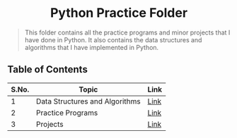 <div align="center">

# Python Practice Folder

</div>

> This folder contains all the practice programs and minor projects that I have done in Python. It also contains the data structures and algorithms that I have implemented in Python.
>
## Table of Contents

| S.No. | Topic | Link |
| --- | --- | --- |
| 1 | Data Structures and Algorithms | [Link](./1%20Data%20structures%20and%20Algorithms/) |
| 2 | Practice Programs | [Link](./2%20Practice%20Programs/) |
| 3 | Projects | [Link](./3%20Projects/) |
